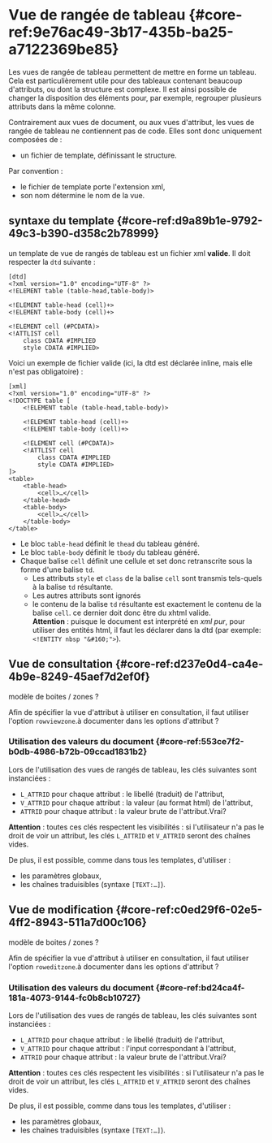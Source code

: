 # Vue de rangée de tableau {#core-ref:9e76ac49-3b17-435b-ba25-a7122369be85}

Les vues de rangée de tableau permettent de mettre en forme un tableau. Cela est
particulièrement utile pour des tableaux contenant beaucoup d'attributs, ou dont
la structure est complexe. Il est ainsi possible de changer la disposition des
éléments pour, par exemple, regrouper plusieurs attributs dans la même colonne.

Contrairement aux vues de document, ou aux vues d'attribut, les vues de rangée
de tableau ne contiennent pas de code. Elles sont donc uniquement composées de :

*   un fichier de template, définissant le structure.

Par convention :

*   le fichier de template porte l'extension xml,
*   son nom détermine le nom de la vue.

## syntaxe du template {#core-ref:d9a89b1e-9792-49c3-b390-d358c2b78999}

un template de vue de rangés de tableau est un fichier xml **valide**.
Il doit respecter la `dtd` suivante :

    [dtd]
    <?xml version="1.0" encoding="UTF-8" ?>
    <!ELEMENT table (table-head,table-body)>
    
    <!ELEMENT table-head (cell)+>
    <!ELEMENT table-body (cell)+>
    
    <!ELEMENT cell (#PCDATA)>
    <!ATTLIST cell
        class CDATA #IMPLIED
        style CDATA #IMPLIED>

Voici un exemple de fichier valide (ici, la dtd est déclarée inline, mais elle
n'est pas obligatoire) :

    [xml]
    <?xml version="1.0" encoding="UTF-8" ?>
    <!DOCTYPE table [
        <!ELEMENT table (table-head,table-body)>
        
        <!ELEMENT table-head (cell)+>
        <!ELEMENT table-body (cell)+>
        
        <!ELEMENT cell (#PCDATA)>
        <!ATTLIST cell
            class CDATA #IMPLIED
            style CDATA #IMPLIED>
    ]>
    <table>
        <table-head>
            <cell>…</cell>
        </table-head>
        <table-body>
            <cell>…</cell>
        </table-body>
    </table>

*   Le bloc `table-head` définit le `thead` du tableau généré.
*   Le bloc `table-body` définit le `tbody` du tableau généré.
*   Chaque balise `cell` définit une cellule et set donc retranscrite sous la
    forme d'une balise `td`.
    *   Les attributs `style` et `class` de la balise `cell` sont transmis
        tels-quels à la balise `td` résultante.
    *   Les autres attributs sont ignorés
    *   le contenu de la balise `td` résultante est exactement le contenu de la
        balise `cell`. ce dernier doit donc être du xhtml valide.  
        **Attention** : puisque le document est interprété en *xml pur*, pour
        utiliser des entités html, il faut les déclarer dans la dtd (par
        exemple: `<!ENTITY nbsp "&#160;">`).

## Vue de consultation {#core-ref:d237e0d4-ca4e-4b9e-8249-45aef7d2ef0f}

<span class="fixme" data-assignedto="EBR">modèle de boites / zones ?</span>

Afin de spécifier la vue d'attribut à utiliser en consultation, il faut utiliser
l'option `rowviewzone`.<span class="fixme" data-assignedto="EBR">à documenter dans les options d'attribut ?</span>

### Utilisation des valeurs du document {#core-ref:553ce7f2-b0db-4986-b72b-09ccad1831b2}

Lors de l'utilisation des vues de rangés de tableau, les clés suivantes sont
instanciées :

*   `L_ATTRID` pour chaque attribut : le libellé (traduit) de l'attribut,
*   `V_ATTRID` pour chaque attribut : la valeur (au format html) de l'attribut,
*   `ATTRID` pour chaque attribut : la valeur brute de l'attribut.<span class="fixme" data-assignedto="EBR">Vrai?</span>

**Attention** : toutes ces clés respectent les visibilités : si l'utilisateur
n'a pas le droit de voir un attribut, les clés `L_ATTRID` et `V_ATTRID` seront
des chaînes vides.

De plus, il est possible, comme dans tous les templates, d'utiliser :

*   les paramètres globaux,
*   les chaînes traduisibles (syntaxe `[TEXT:…]`).

## Vue de modification {#core-ref:c0ed29f6-02e5-4ff2-8943-511a7d00c106}

<span class="fixme" data-assignedto="EBR">modèle de boites / zones ?</span>

Afin de spécifier la vue d'attribut à utiliser en consultation, il faut utiliser
l'option `roweditzone`.<span class="fixme" data-assignedto="EBR">à documenter dans les options d'attribut ?</span>

### Utilisation des valeurs du document {#core-ref:bd24ca4f-181a-4073-9144-fc0b8cb10727}

Lors de l'utilisation des vues de rangés de tableau, les clés suivantes sont
instanciées :

*   `L_ATTRID` pour chaque attribut : le libellé (traduit) de l'attribut,
*   `V_ATTRID` pour chaque attribut : l'input correspondant à l'attribut,
*   `ATTRID` pour chaque attribut : la valeur brute de l'attribut.<span class="fixme" data-assignedto="EBR">Vrai?</span>

**Attention** : toutes ces clés respectent les visibilités : si l'utilisateur
n'a pas le droit de voir un attribut, les clés `L_ATTRID` et `V_ATTRID` seront
des chaînes vides.

De plus, il est possible, comme dans tous les templates, d'utiliser :

*   les paramètres globaux,
*   les chaînes traduisibles (syntaxe `[TEXT:…]`).